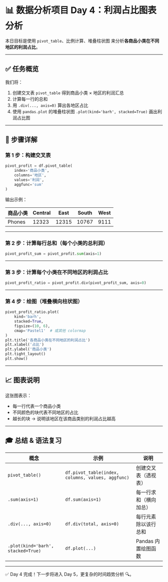 
# 📊 数据分析项目 Day 4：利润占比图表分析

本日目标是使用 `pivot_table`、比例计算、堆叠柱状图 来分析**各商品小类在不同地区的利润占比**。

---

## ✅ 任务概览

我们将：

1. 创建交叉表 `pivot_table` 得到商品小类 × 地区的利润汇总
2. 计算每一行的总和
3. 用 `.div(..., axis=0)` 算出各地区占比
4. 使用 `pandas.plot` 的堆叠柱状图 `.plot(kind='barh', stacked=True)` 画出利润占比图

---

## 📌 步骤详解

### 第 1 步：构建交叉表

```python
pivot_profit = df.pivot_table(
    index='商品小类',
    columns='地区',
    values='利润',
    aggfunc='sum'
)
```

输出示例：

| 商品小类 | Central | East | South | West |
|----------|---------|------|-------|------|
| Phones   | 12323   | 12315| 10767 | 9111 |

---

### 第 2 步：计算每行总和（每个小类的总利润）

```python
pivot_profit_sum = pivot_profit.sum(axis=1)
```

---

### 第 3 步：计算每个小类在不同地区的利润占比

```python
pivot_profit_ratio = pivot_profit.div(pivot_profit_sum, axis=0)
```

---

### 第 4 步：绘图（堆叠横向柱状图）

```python
pivot_profit_ratio.plot(
    kind='barh',
    stacked=True,
    figsize=(10, 6),
    cmap='Pastel1'  # 或其他 colormap
)
plt.title('各商品小类在不同地区的利润占比')
plt.xlabel('占比')
plt.ylabel('商品小类')
plt.tight_layout()
plt.show()
```

---

## 📈 图表说明

这张图表示：

- 每一行代表一个商品小类
- 不同颜色的块代表不同地区的占比
- 越长的块 → 说明该地区在该商品类别的利润占比越高

---

## 🎓 总结 & 语法复习

| 概念 | 示例 | 说明 |
|------|------|------|
| `pivot_table()` | `df.pivot_table(index, columns, values, aggfunc)` | 创建交叉表（透视表） |
| `.sum(axis=1)` | `df.sum(axis=1)` | 每一行求和（横向加总） |
| `.div(..., axis=0)` | `df.div(total, axis=0)` | 每行元素除以该行总和 |
| `.plot(kind='barh', stacked=True)` | `df.plot(...)` | Pandas 内置绘图函数 |

---

✅ Day 4 完成！下一步将进入 Day 5，更复杂的时间趋势分析 🔍。
